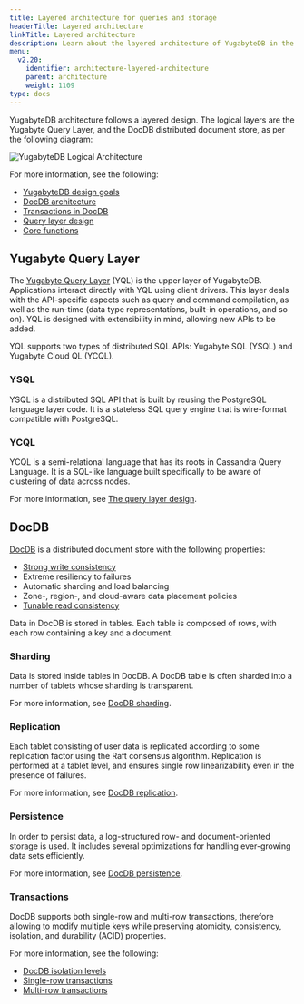 ```yaml
---
title: Layered architecture for queries and storage
headerTitle: Layered architecture
linkTitle: Layered architecture
description: Learn about the layered architecture of YugabyteDB in the query layer and the storage layer.
menu:
  v2.20:
    identifier: architecture-layered-architecture
    parent: architecture
    weight: 1109
type: docs
---
```


YugabyteDB architecture follows a layered design. The logical layers are the Yugabyte Query Layer, and the DocDB distributed document store, as per the following diagram:

![YugabyteDB Logical Architecture](/images/architecture/yb-arch-new.png)

For more information, see the following:

* [YugabyteDB design goals](../design-goals/)
* [DocDB architecture](../docdb/)
* [Transactions in DocDB](../transactions/)
* [Query layer design](../query-layer/)
* [Core functions](../core-functions/)

## Yugabyte Query Layer

The [Yugabyte Query Layer](../query-layer/) (YQL) is the upper layer of YugabyteDB. Applications interact directly with YQL using client drivers. This layer deals with the API-specific aspects such as query and command compilation, as well as the run-time (data type representations, built-in operations, and so on). YQL is designed with extensibility in mind, allowing new APIs to be added.

YQL supports two types of distributed SQL APIs: Yugabyte SQL (YSQL) and Yugabyte Cloud QL (YCQL).

### YSQL

YSQL is a distributed SQL API that is built by reusing the PostgreSQL language layer code. It is a stateless SQL query engine that is wire-format compatible with PostgreSQL.

### YCQL

YCQL is a semi-relational language that has its roots in Cassandra Query Language. It is a SQL-like language built specifically to be aware of clustering of data across nodes.

For more information, see [The query layer design](../query-layer/overview/).

## DocDB

[DocDB](../docdb/) is a distributed document store with the following properties:

* [Strong write consistency](../docdb-replication/replication/#tablet-peers)
* Extreme resiliency to failures
* Automatic sharding and load balancing
* Zone-, region-, and cloud-aware data placement policies
* [Tunable read consistency](../docdb-replication/replication/#follower-reads)

Data in DocDB is stored in tables. Each table is composed of rows, with each row containing a key and a document.

### Sharding

Data is stored inside tables in DocDB. A DocDB table is often sharded into a number of tablets whose sharding is transparent.

For more information, see [DocDB sharding](../docdb-sharding/).

### Replication

Each tablet consisting of user data is replicated according to some replication factor using the Raft consensus algorithm. Replication is performed at a tablet level, and ensures single row linearizability even in the presence of failures.

For more information, see [DocDB replication](../docdb-replication/).

### Persistence

In order to persist data, a log-structured row- and document-oriented storage is used. It includes several optimizations for handling ever-growing data sets efficiently.

For more information, see [DocDB persistence](../docdb/persistence/).

### Transactions

DocDB supports both single-row and multi-row transactions, therefore allowing to modify multiple keys while preserving atomicity, consistency, isolation, and durability (ACID) properties.

For more information, see the following:

* [DocDB isolation levels](../transactions/isolation-levels/)
* [Single-row transactions](../transactions/single-row-transactions/)
* [Multi-row transactions](../transactions/distributed-txns/)
